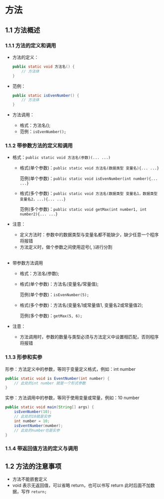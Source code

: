 # 方法

## 1.1 方法概述

### 1.1.1 方法的定义和调用

- 方法的定义：

  ```java
  public static void 方法名() {
      // 方法体
  }
  ```

- 范例：

  ```java
  public static isEvenNumber() {
      // 方法体
  }
  ```

- 方法调用：
  - 格式：方法名();
  - 范例：`isEvenNumber();`

### 1.1.2 带参数方法的定义和调用

- 格式：`public static void 方法名(参数)(... ...)`

  - 格式(单个参数)：`public static void 方法名(数据类型 变量名){... ...}`

    范例(单个参数)：`public static void isEvenNumber(int number){... ...}`

  - 格式(多个参数)：`public static void 方法名(数据类型 变量名1，数据类型 变量名2，...){... ...}`

    范例(多个参数)：`public static void getMax(int number1, int number2){... ...}`

- 注意：

  - 定义方法时：参数中的数据类型与变量名都不能缺少，缺少任意一个程序将报错
  - 方法定义时，做个参数之间使用逗号(, )进行分割

  <br>

- 带参数方法调用

  - 格式：方法名(参数);

  - 格式(单个参数)：方法名(变量名/常量值);

    范例(单个参数)：`isEvenNumber(5);`

  - 格式(多个参数)：方法名(变量名1或常量值1, 变量名2或常量值2);

    范例(多个参数)：`getMax(5, 6);`

- 注意：
  - 方法调用时，参数的数量与类型必须与方法定义中设置相匹配，否则程序将报错

### 1.1.3 形参和实参

形参：方法定义中的参数，等同于变量定义格式，例如：int number

```java
public static void is EventNumber(int number) {
    // 此处的int number 就是一个形式参数
}
```

实参：方法调用中的参数，等同于使用变量或常量，例如：10	number

```java
public static void main(String[] args) {
    isEvenNumber(10);
    // 此处的10就是实参
    int number = 10;
    isEventNumber(number);
    // 此处的number也是实参
}
```

### 1.1.4 带返回值方法的定义与调用

## 1.2 方法的注意事项

- 方法不能嵌套定义
- void 表示无返回值，可以省略 return，也可以书写 return 此时后面不加数据，写作 `return;`

